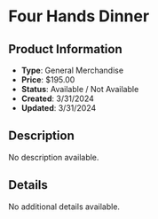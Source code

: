 # Four Hands Dinner

## Product Information
- **Type**: General Merchandise
- **Price**: $195.00
- **Status**: Available / Not Available
- **Created**: 3/31/2024
- **Updated**: 3/31/2024

## Description
No description available.



## Details
No additional details available.
